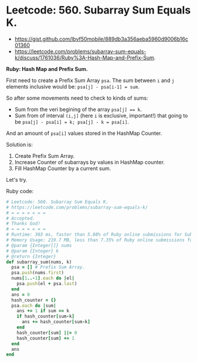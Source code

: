 # Leetcode: 560. Subarray Sum Equals K.

- https://gist.github.com/lbvf50mobile/889db3a356aeba5960d9006b16c01360
- https://leetcode.com/problems/subarray-sum-equals-k/discuss/1761036/Ruby%3A-Hash-Map-and-Prefix-Sum.

**Ruby: Hash Map and Prefix Sum.**

First need to create a Prefix Sum Array `psa`. The sum between `i` and `j` elements inclusive would be: `psa[j] - psa[i-1] = sum`.

So after some movements need to check to kinds of sums:

- Sum from the veri begining of the array `psa[j] == k`.
- Sum from of interval `(i,j]` (here `i` is exclusive, important!) that going to be `psa[j] - psa[i] = k; psa[j] - k = psa[i]`.

And an amount of `psa[i]` values stored in the HashMap Counter.

Solution is:

1. Create Prefix Sum Array.
2. Increase Counter of subarrays by values in HashMap counter.
3. Fill HashMap Counter by a current sum.

Let's try.

Ruby code:
```Ruby
# Leetcode: 560. Subarray Sum Equals K.
# https://leetcode.com/problems/subarray-sum-equals-k/
# = = = = = = =
# Accepted.
# Thanks God!
# = = = = = = =
# Runtime: 303 ms, faster than 5.88% of Ruby online submissions for Subarray Sum Equals K.
# Memory Usage: 219.7 MB, less than 7.35% of Ruby online submissions for Subarray Sum Equals K.
# @param {Integer[]} nums
# @param {Integer} k
# @return {Integer}
def subarray_sum(nums, k)
  psa = [] # Prefix Sum Array.
  psa.push(nums.first)
  nums[1..-1].each do |el|
    psa.push(el + psa.last)
  end
  ans = 0
  hash_counter = {}
  psa.each do |sum|
    ans += 1 if sum == k
    if hash_counter[sum-k]
      ans += hash_counter[sum-k]
    end
    hash_counter[sum] ||= 0
    hash_counter[sum] += 1
  end
  ans
end
```
